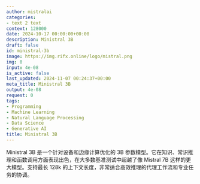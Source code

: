 ```yaml
---
author: mistralai
categories:
- text 2 text
context: 128000
date: 2024-10-17 00:00:00+00:00
description: Ministral 3B
draft: false
id: ministral-3b
image: https://img.rifx.online/logo/mistral.png
img: 0
input: 4e-08
is_active: false
last_updated: 2024-11-07 00:24:37+00:00
meta_title: Ministral 3B
output: 4e-08
request: 0
tags:
- Programming
- Machine Learning
- Natural Language Processing
- Data Science
- Generative AI
title: Ministral 3B
---
```
















Ministral 3B 是一个针对设备和边缘计算优化的 3B 参数模型。它在知识、常识推理和函数调用方面表现出色，在大多数基准测试中超越了像 Mistral 7B 这样的更大模型。支持最长 128k 的上下文长度，非常适合高效推理的代理工作流和专业任务的协调。

